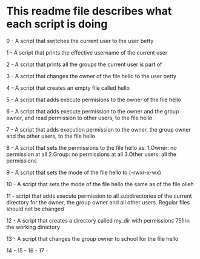 # This readme file describes what each script is doing
0 - A script that switches the current user to the user betty

1 - A script that prints the effective username of the current user

2 - A script that prints all the groups the current user is part of

3 - A script that changes the owner of the file hello to the user betty

4 - A script that creates an empty file called hello

5 - A script that adds execute permisions to the owner of the file hello

6 - A script that adds execute permission to the owner and the group owner, and read permission to other users, to the file hello

7 - A script that adds execution permission to the owner, the group owner and the other users, to the file hello

8 - A script that sets the permissions to the file hello as:
      1.Owner: no permission at all
      2.Group: no permissions at all
      3.Other users: all the permissions
      
9 - A script that sets the mode of the file hello to (-rwxr-x-wx)

10 - A script that sets the mode of the file hello the same as of the file olleh

11 - script that adds execute permission to all subdirectories of the current directory for the owner, the group owner and all other users. Regular files should not be changed

12 - A script that creates a directory called my_dir with permissions 751 in the working directory

13 - A script that changes the group owner to school for the file hello

14 - 
15 - 
16 - 
17 - 
